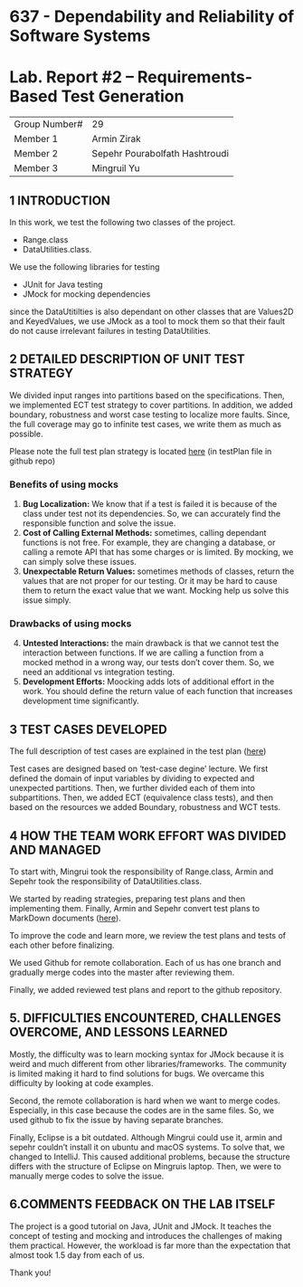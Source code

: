 # 637 - Dependability and Reliability of Software Systems


# Lab. Report #2 – Requirements-Based Test Generation


<table>
  <tr>
   <td>Group Number#
   </td>
   <td>29
   </td>
  </tr>
  <tr>
   <td>Member 1
   </td>
   <td>Armin Zirak
   </td>
  </tr>
  <tr>
   <td>Member 2
   </td>
   <td>Sepehr Pourabolfath Hashtroudi 
   </td>
  </tr>
  <tr>
   <td>Member 3
   </td>
   <td>Mingruil Yu 
   </td>
  </tr>
</table>



## 1 INTRODUCTION

In this work, we test the following two classes of the project.



*   Range.class
*   DataUtilities.class.

We use the following libraries for testing



*   JUnit for Java testing
*   JMock for mocking dependencies

since the DataUtitilties is also dependant on other classes that are Values2D and KeyedValues, we use JMock as a tool to mock them so that their fault do not cause irrelevant failures in testing DataUtilities.


## 2 DETAILED DESCRIPTION OF UNIT TEST STRATEGY

We divided input ranges into partitions based on the specifications. Then, we implemented ECT test strategy to cover partitions. In addition, we added boundary, robustness and worst case testing to localize more faults. Since, the full coverage may go to infinite test cases, we write them as much as possible.

Please note the full test plan strategy is located [here](https://github.com/arminzirak/seng637-assignment2/blob/master/testplan.md) (in testPlan file in github repo)


### Benefits of using mocks



1. **Bug Localization:** We know that if a test is failed it is because of the class under test not its dependencies. So, we can accurately find the responsible function and solve the issue.
2. **Cost of Calling External Methods:** sometimes, calling dependant functions is not free. For example, they are changing a database, or calling a remote API that has some charges or is limited. By mocking, we can simply solve these issues.
3. **Unexpectable Return Values:** sometimes methods of classes, return the values that are not proper for our testing. Or it may be hard to cause them to return the exact value that we want. Mocking help us solve this issue simply.


### Drawbacks of using mocks



4. **Untested Interactions:** the main drawback is that we cannot test the interaction between functions. If we are calling a function from a mocked method in a wrong way, our tests don’t cover them. So, we need an additional vs integration testing.
5. **Development Efforts:** Moocking adds lots of additional effort in the work. You should define the return value of each function that increases development time significantly.


## 3 TEST CASES DEVELOPED

The full description of test cases are explained in the test plan ([here](https://github.com/arminzirak/seng637-assignment2/blob/master/testplan.md))

Test cases are designed based on ‘test-case degine’ lecture. We first defined the domain of input variables by dividing to expected and unexpected partitions. Then, we further divided each of them into subpartitions. Then, we added ECT (equivalence class tests), and then based on the resources we added Boundary, robustness and WCT tests.


## 4 HOW THE TEAM WORK EFFORT WAS DIVIDED AND MANAGED

To start with, Mingrui took the responsibility of Range.class, Armin and Sepehr took the responsibility of DataUtilities.class.

We started by reading strategies, preparing test plans and then implementing them. Finally, Armin and Sepehr convert test plans to MarkDown documents ([here](https://github.com/arminzirak/seng637-assignment2/blob/master/testplan.md)).

To improve the code and learn more, we review the test plans and tests of each other before finalizing.

We used Github for remote collaboration. Each of us has one branch and gradually merge codes into the master after reviewing them.

Finally, we added reviewed test plans and report to the github repository.


## 5. DIFFICULTIES ENCOUNTERED, CHALLENGES OVERCOME, AND LESSONS LEARNED

Mostly, the difficulty was to learn mocking syntax for JMock because it is weird and much different from other libraries/frameworks. The community is limited making it hard to find solutions for bugs. We overcame this difficulty by looking at code examples.

Second, the remote collaboration is hard when we want to merge codes. Especially, in this case because the codes are in the same files. So, we used github to fix the issue by having separate branches.

Finally, Eclipse is a bit outdated. Although Mingrui could use it, armin and sepehr couldn’t install it on ubuntu and macOS systems. To solve that, we changed to IntelliJ. This caused additional problems, because the structure differs with the structure of Eclipse on Mingruis laptop. Then, we were to manually merge codes to solve the issue.


## 6.COMMENTS FEEDBACK ON THE LAB ITSELF

The project is a good tutorial on Java, JUnit and JMock. It teaches the concept of testing and mocking and introduces the challenges of making them practical. However, the workload is far more than the expectation that almost took 1.5 day from each of us.

Thank you!
